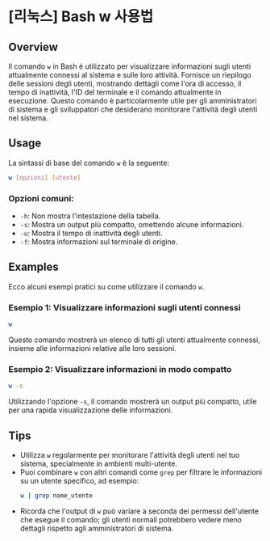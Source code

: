 # [리눅스] Bash w 사용법

## Overview
Il comando `w` in Bash è utilizzato per visualizzare informazioni sugli utenti attualmente connessi al sistema e sulle loro attività. Fornisce un riepilogo delle sessioni degli utenti, mostrando dettagli come l'ora di accesso, il tempo di inattività, l'ID del terminale e il comando attualmente in esecuzione. Questo comando è particolarmente utile per gli amministratori di sistema e gli sviluppatori che desiderano monitorare l'attività degli utenti nel sistema.

## Usage
La sintassi di base del comando `w` è la seguente:

```bash
w [opzioni] [utente]
```

### Opzioni comuni:
- `-h`: Non mostra l'intestazione della tabella.
- `-s`: Mostra un output più compatto, omettendo alcune informazioni.
- `-u`: Mostra il tempo di inattività degli utenti.
- `-f`: Mostra informazioni sul terminale di origine.

## Examples
Ecco alcuni esempi pratici su come utilizzare il comando `w`.

### Esempio 1: Visualizzare informazioni sugli utenti connessi
```bash
w
```
Questo comando mostrerà un elenco di tutti gli utenti attualmente connessi, insieme alle informazioni relative alle loro sessioni.

### Esempio 2: Visualizzare informazioni in modo compatto
```bash
w -s
```
Utilizzando l'opzione `-s`, il comando mostrerà un output più compatto, utile per una rapida visualizzazione delle informazioni.

## Tips
- Utilizza `w` regolarmente per monitorare l'attività degli utenti nel tuo sistema, specialmente in ambienti multi-utente.
- Puoi combinare `w` con altri comandi come `grep` per filtrare le informazioni su un utente specifico, ad esempio:
  ```bash
  w | grep nome_utente
  ```
- Ricorda che l'output di `w` può variare a seconda dei permessi dell'utente che esegue il comando; gli utenti normali potrebbero vedere meno dettagli rispetto agli amministratori di sistema.